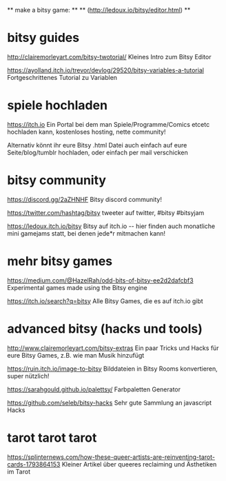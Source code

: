 

** make a bitsy game: **
** (http://ledoux.io/bitsy/editor.html) **

  
# bitsy guides

http://clairemorleyart.com/bitsy-twotorial/
Kleines Intro zum Bitsy Editor

https://ayolland.itch.io/trevor/devlog/29520/bitsy-variables-a-tutorial
Fortgeschrittenes Tutorial zu Variablen

  
# spiele hochladen

https://itch.io
Ein Portal bei dem man Spiele/Programme/Comics etcetc hochladen kann, kostenloses hosting, nette community!

Alternativ könnt ihr eure Bitsy .html Datei auch einfach auf eure Seite/blog/tumblr hochladen, oder einfach per mail verschicken

  
# bitsy community

https://discord.gg/2aZHNHF
Bitsy discord community!

https://twitter.com/hashtag/bitsy
tweeter auf twitter, #bitsy #bitsyjam

https://ledoux.itch.io/bitsy
Bitsy auf itch.io -- hier finden auch monatliche mini gamejams statt, bei denen jede*r mitmachen kann!

  
# mehr bitsy games

https://medium.com/@HazelRah/odd-bits-of-bitsy-ee2d2dafcbf3
Experimental games made using the Bitsy engine

https://itch.io/search?q=bitsy
Alle Bitsy Games, die es auf itch.io gibt

  
# advanced bitsy (hacks und tools)

http://www.clairemorleyart.com/bitsy-extras
Ein paar Tricks und Hacks für eure Bitsy Games, z.B. wie man Musik hinzufügt

https://ruin.itch.io/image-to-bitsy
Bilddateien in Bitsy Rooms konvertieren, super nützlich!

https://sarahgould.github.io/palettsy/
Farbpaletten Generator

https://github.com/seleb/bitsy-hacks
Sehr gute Sammlung an javascript Hacks

  
# tarot tarot tarot

https://splinternews.com/how-these-queer-artists-are-reinventing-tarot-cards-1793864153
Kleiner Artikel über queeres reclaiming und Ästhetiken im Tarot


